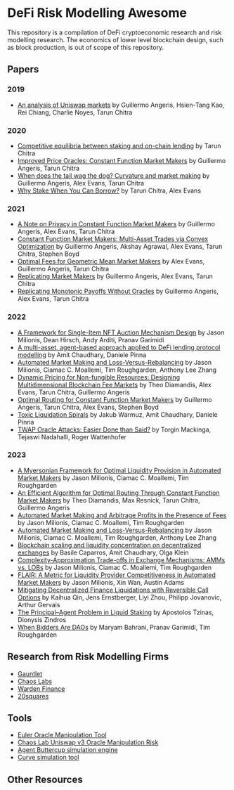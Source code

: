 # DeFi Risk Modelling Awesome

This repository is a compilation of DeFi cryptoeconomic research and risk modelling research. The economics of lower level blockchain design, such as block production, is out of scope of this repository.

## Papers

### 2019

- [An analysis of Uniswap markets](https://arxiv.org/abs/1911.03380) by Guillermo Angeris, Hsien-Tang Kao, Rei Chiang, Charlie Noyes, Tarun Chitra

### 2020

- [Competitive equilibria between staking and on-chain lending](https://arxiv.org/abs/2001.00919) by Tarun Chitra
- [Improved Price Oracles: Constant Function Market Makers](https://arxiv.org/abs/2003.10001) by Guillermo Angeris, Tarun Chitra
- [When does the tail wag the dog? Curvature and market making](https://arxiv.org/abs/2012.08040) by Guillermo Angeris, Alex Evans, Tarun Chitra
- [Why Stake When You Can Borrow?](https://arxiv.org/abs/2006.11156) by Tarun Chitra, Alex Evans

### 2021

- [A Note on Privacy in Constant Function Market Makers](https://arxiv.org/abs/2103.01193) by Guillermo Angeris, Alex Evans, Tarun Chitra
- [Constant Function Market Makers: Multi-Asset Trades via Convex Optimization](https://arxiv.org/abs/2107.12484) by Guillermo Angeris, Akshay Agrawal, Alex Evans, Tarun Chitra, Stephen Boyd
- [Optimal Fees for Geometric Mean Market Makers](https://arxiv.org/abs/2104.00446) by Alex Evans, Guillermo Angeris, Tarun Chitra
- [Replicating Market Makers](https://arxiv.org/abs/2103.14769) by Guillermo Angeris, Alex Evans, Tarun Chitra
- [Replicating Monotonic Payoffs Without Oracles](https://arxiv.org/abs/2111.13740) by Guillermo Angeris, Alex Evans, Tarun Chitra

### 2022

- [A Framework for Single-Item NFT Auction Mechanism Design](https://arxiv.org/abs/2209.11293) by Jason Milionis, Dean Hirsch, Andy Arditi, Pranav Garimidi
- [A multi-asset, agent-based approach applied to DeFi lending protocol modelling](https://arxiv.org/abs/2211.08870) by Amit Chaudhary, Daniele Pinna
- [Automated Market Making and Loss-Versus-Rebalancing](https://arxiv.org/abs/2208.06046) by Jason Milionis, Ciamac C. Moallemi, Tim Roughgarden, Anthony Lee Zhang
- [Dynamic Pricing for Non-fungible Resources: Designing Multidimensional Blockchain Fee Markets](https://arxiv.org/abs/2208.07919) by Theo Diamandis, Alex Evans, Tarun Chitra, Guillermo Angeris
- [Optimal Routing for Constant Function Market Makers](https://arxiv.org/abs/2204.05238) by Guillermo Angeris, Tarun Chitra, Alex Evans, Stephen Boyd
- [Toxic Liquidation Spirals](https://arxiv.org/abs/2212.07306) by Jakub Warmuz, Amit Chaudhary, Daniele Pinna
- [TWAP Oracle Attacks: Easier Done than Said?](https://eprint.iacr.org/2022/445) by Torgin Mackinga, Tejaswi Nadahalli, Roger Wattenhofer

### 2023

- [A Myersonian Framework for Optimal Liquidity Provision in Automated Market Makers](https://arxiv.org/abs/2303.00208) by Jason Milionis, Ciamac C. Moallemi, Tim Roughgarden
- [An Efficient Algorithm for Optimal Routing Through Constant Function Market Makers](https://arxiv.org/abs/2302.04938) by Theo Diamandis, Max Resnick, Tarun Chitra, Guillermo Angeris
- [Automated Market Making and Arbitrage Profits in the Presence of Fees](https://arxiv.org/abs/2305.14604) by Jason Milionis, Ciamac C. Moallemi, Tim Roughgarden
- [Automated Market Making and Loss-Versus-Rebalancing](https://arxiv.org/abs/2208.06046) by Jason Milionis, Ciamac C. Moallemi, Tim Roughgarden, Anthony Lee Zhang
- [Blockchain scaling and liquidity concentration on decentralized exchanges](https://arxiv.org/abs/2306.17742) by Basile Caparros, Amit Chaudhary, Olga Klein
- [Complexity-Approximation Trade-offs in Exchange Mechanisms: AMMs vs. LOBs](https://arxiv.org/abs/2302.11652) by Jason Milionis, Ciamac C. Moallemi, Tim Roughgarden
- [FLAIR: A Metric for Liquidity Provider Competitiveness in Automated Market Makers](https://arxiv.org/abs/2306.09421) by Jason Milionis, Xin Wan, Austin Adams
- [Mitigating Decentralized Finance Liquidations with Reversible Call Options](https://eprint.iacr.org/2023/254) by Kaihua Qin, Jens Ernstberger, Liyi Zhou, Philipp Jovanovic, Arthur Gervais
- [The Principal–Agent Problem in Liquid Staking](https://eprint.iacr.org/2023/605) by Apostolos Tzinas, Dionysis Zindros
- [When Bidders Are DAOs](https://arxiv.org/abs/2306.17099) by Maryam Bahrani, Pranav Garimidi, Tim Roughgarden

## Research from Risk Modelling Firms

- [Gauntlet](https://www.gauntlet.xyz/resources)
- [Chaos Labs](https://chaoslabs.xyz/research)
- [Warden Finance](https://warden.ghost.io/)
- [20squares](https://blog.20squares.xyz/)

## Tools

- [Euler Oracle Manipulation Tool](https://oracle.euler.finance/)
- [Chaos Lab Uniswap v3 Oracle Manipulation Risk](https://community.chaoslabs.xyz/uniswap/twap)
- [Agent Buttercup simulation engine](https://github.com/Cozy-Finance/agent-buttercup)
- [Curve simulation tool](https://github.com/curveresearch/curvesim)

## Other Resources
